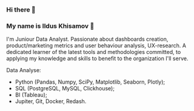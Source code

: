 ### **Hi there** 👋

### **My name is Ildus Khisamov** 🙋

I'm Juniour Data Analyst. Passionate about dashboards creation, product/marketing metrics and user behaviour analysis, UX-research. A dedicated learner of the latest tools and methodologies committed, to applying my knowledge and skills to benefit to the organization I'll serve.

Data Analyse:

- Python (Pandas, Numpy, SciPy, Matplotlib, Seaborn, Plotly);
- SQL (PostgreSQL, MySQL, Clickhouse);
- BI (Tableau);
- Jupiter, Git, Docker, Redash.
